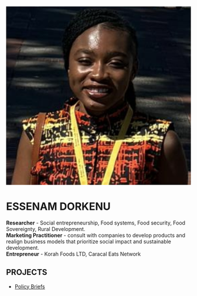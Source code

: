 <link href="https://fonts.googleapis.com/css2?family=Quicksand:wght@300..700&display=swap" rel="stylesheet">
<link rel="stylesheet" type="text/css" href="styles.css">


[![Essenam Dorkenu](Esse_Dork_Picture.png "Essenam Dorkenu")](https://essenamd.github.io/)

<link rel="stylesheet" type="text/css" href="styles.css">

# ESSENAM DORKENU  

**Researcher** - Social entrepreneurship, Food systems, Food security, Food Sovereignty, Rural Development.  
**Marketing Practitioner** -  consult with companies to develop products and realign business models that prioritize social impact and sustainable development.  
**Entrepreneur** - Korah Foods LTD, Caracal Eats Network  

## PROJECTS  

- [Policy Briefs](project.md)
